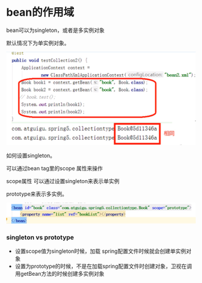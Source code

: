 # bean的作用域

bean可以为singleton，或者是多实例对象

默认情况下为单实例对象。

![](../.gitbook/assets/image%20%2818%29.png)

如何设置singleton。

可以通过bean tag里的scope 属性来操作

scope属性 可以通过设置singleton来表示单实例

prototype来表示多实例。

![](../.gitbook/assets/image%20%2817%29.png)

### singleton vs prototype

* 设置scope值为singleton时候，加载 spring配置文件时候就会创建单实例对象
* 设置为prototype的时候，不是在加载spring配置文件时创建对象，卫视在调用getBean方法的时候创建多实例对象


